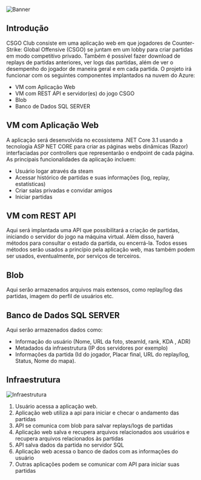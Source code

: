 ![Banner](https://dadgroupdiag380.blob.core.windows.net/76561198061011337/csgoclubbanner2.png)  
## Introdução  
CSGO Club consiste em uma aplicação web em que jogadores de Counter-Strike: Global Offensive (CSGO) se juntam em um lobby para criar partidas em modo competitivo privado. Também é possível fazer download de replays de partidas anteriores, ver logs das partidas, além de ver o desempenho do jogador de maneira geral e em cada partida. O projeto irá funcionar com os seguintes componentes implantados na nuvem do Azure:  
* VM com Aplicação Web  
* VM com REST API e servidor(es) do jogo CSGO  
* Blob  
* Banco de Dados SQL SERVER  

## VM com Aplicação Web
A aplicação será desenvolvida no ecossistema .NET Core 3.1 usando a tecnologia ASP NET CORE para criar as páginas webs dinâmicas (Razor) interfaciadas por controllers que representarão o endpoint de cada página. As principais funcionalidades da aplicação incluem:  
* Usuário logar através da steam  
* Acessar histórico de partidas e suas informações (log, replay, estatísticas)  
* Criar salas privadas e convidar amigos  
* Iniciar partidas

## VM com REST API 
Aqui será implantada uma API que possibilitará a criação de partidas, iniciando o servidor do jogo na máquina virtual. Além disso, haverá métodos para consultar o estado da partida, ou encerrá-la. Todos esses métodos serão usados a princípio pela aplicação web, mas também podem ser usados, eventualmente, por serviços de terceiros.

## Blob 
Aqui serão armazenados arquivos mais extensos, como replay/log das partidas, imagem do perfil de usuários etc.

## Banco de Dados SQL SERVER
Aqui serão armazenados dados como: 
* Informação do usuário (Nome, URL da foto, steamId, rank, KDA , ADR)  
* Metadados da infraestrutura (IP dos servidores por exemplo)  
* Informações da partida (Id do jogador, Placar final, URL do replay/log, Status, Nome do mapa).

## Infraestrutura
![Infraestrutura](https://daddiag204.blob.core.windows.net/images/infraestruturaimg.jpeg)  
1. Usuário acessa a aplicação web.
2. Aplicação web utiliza a api para iniciar e checar o andamento das partidas
3. API se comunica com blob para salvar replays/logs de partidas
4. Aplicação web salva e recupera arquivos relacionados aos usuários e recupera arquivos relacionados às partidas
5. API salva dados da partida no servidor SQL
6. Aplicação web acessa o banco de dados com as informações do usuário
7. Outras aplicações podem se comunicar com API para iniciar suas partidas
